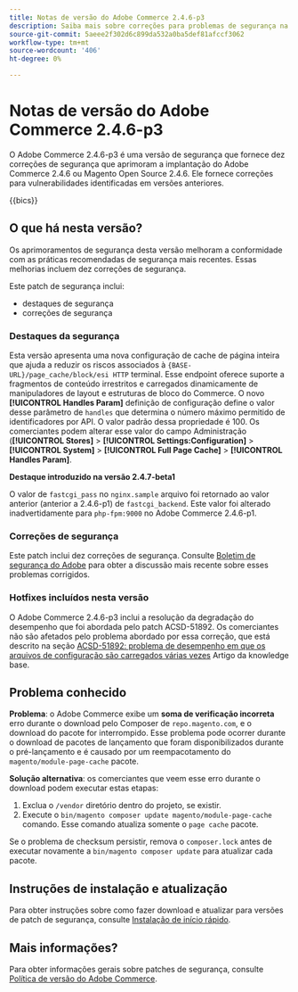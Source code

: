 ```yaml
---
title: Notas de versão do Adobe Commerce 2.4.6-p3
description: Saiba mais sobre correções para problemas de segurança na versão 2.4.6-p3 do Adobe Commerce.
source-git-commit: 5aeee2f302d6c899da532a0ba5def81afccf3062
workflow-type: tm+mt
source-wordcount: '406'
ht-degree: 0%

---
```



# Notas de versão do Adobe Commerce 2.4.6-p3

O Adobe Commerce 2.4.6-p3 é uma versão de segurança que fornece dez correções de segurança que aprimoram a implantação do Adobe Commerce 2.4.6 ou Magento Open Source 2.4.6. Ele fornece correções para vulnerabilidades identificadas em versões anteriores.

{{bics}}

## O que há nesta versão?

Os aprimoramentos de segurança desta versão melhoram a conformidade com as práticas recomendadas de segurança mais recentes. Essas melhorias incluem dez correções de segurança.

Este patch de segurança inclui:

* destaques de segurança
* correções de segurança

### Destaques da segurança

Esta versão apresenta uma nova configuração de cache de página inteira que ajuda a reduzir os riscos associados à `{BASE-URL}/page_cache/block/esi HTTP` terminal. Esse endpoint oferece suporte a fragmentos de conteúdo irrestritos e carregados dinamicamente de manipuladores de layout e estruturas de bloco do Commerce. O novo **[!UICONTROL Handles Param]** definição de configuração define o valor desse parâmetro de `handles` que determina o número máximo permitido de identificadores por API. O valor padrão dessa propriedade é 100. Os comerciantes podem alterar esse valor do campo Administração (**[!UICONTROL Stores]** > **[!UICONTROL Settings:Configuration]** > **[!UICONTROL System]** > **[!UICONTROL Full Page Cache]** > **[!UICONTROL Handles Param]**. <!-- AC-9113 -->

**Destaque introduzido na versão 2.4.7-beta1**

O valor de `fastcgi_pass` no `nginx.sample` arquivo foi retornado ao valor anterior (anterior a 2.4.6-p1) de `fastcgi_backend`. Este valor foi alterado inadvertidamente para `php-fpm:9000` no Adobe Commerce 2.4.6-p1.

### Correções de segurança

Este patch inclui dez correções de segurança. Consulte [Boletim de segurança do Adobe](https://helpx.adobe.com/security/products/magento/apsb23-50.html) para obter a discussão mais recente sobre esses problemas corrigidos.

### Hotfixes incluídos nesta versão

O Adobe Commerce 2.4.6-p3 inclui a resolução da degradação do desempenho que foi abordada pelo patch ACSD-51892. Os comerciantes não são afetados pelo problema abordado por essa correção, que está descrito na seção [ACSD-51892: problema de desempenho em que os arquivos de configuração são carregados várias vezes](https://experienceleague.adobe.com/docs/commerce-knowledge-base/kb/support-tools/patches/v1-1-33/acsd-51892-performance-issue-where-config-files-load-multiple-times.html) Artigo da knowledge base.

## Problema conhecido

**Problema**: o Adobe Commerce exibe um **soma de verificação incorreta** erro durante o download pelo Composer de `repo.magento.com`, e o download do pacote for interrompido. Esse problema pode ocorrer durante o download de pacotes de lançamento que foram disponibilizados durante o pré-lançamento e é causado por um reempacotamento do `magento/module-page-cache` pacote.

**Solução alternativa**: os comerciantes que veem esse erro durante o download podem executar estas etapas:

1) Exclua o `/vendor` diretório dentro do projeto, se existir.
2) Execute o `bin/magento composer update magento/module-page-cache` comando. Esse comando atualiza somente o `page cache` pacote.

Se o problema de checksum persistir, remova o `composer.lock` antes de executar novamente a `bin/magento composer update` para atualizar cada pacote.

## Instruções de instalação e atualização

Para obter instruções sobre como fazer download e atualizar para versões de patch de segurança, consulte [Instalação de início rápido](../../../installation/composer.md).

## Mais informações?

Para obter informações gerais sobre patches de segurança, consulte [Política de versão do Adobe Commerce](https://experienceleague.adobe.com/docs/commerce-operations/release/planning/versioning-policy.html?lang=en#security-patch-release).
